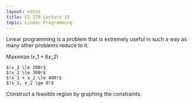 ```yaml
---
layout: notes
title: CS 170 Lecture 15
topic: Linear Programming
---
```


Linear programming is a problem that is extremely useful in such a way as many
other problems reduce to it. 

Maximize $!x\_1 + 6x\_2!$

    $!x_1 \le 200!$
    $!x_2 \le 300!$
    $!x_1 + x_2 \le 400!$
    $!x_1, x_2 \ge 0!$

Construct a feasible region by graphing the constraints. 


